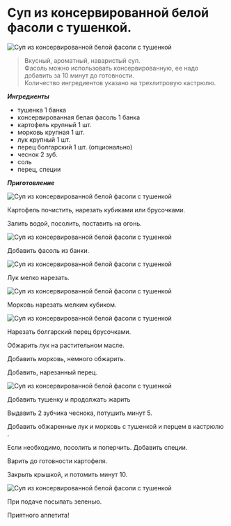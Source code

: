 # Суп из консервированной белой фасоли с тушенкой.
![Суп из консервированной белой фасоли с тушенкой](/images/Kulinar/Soup/sup_s_fasol`yu.jpg 'Суп из консервированной белой фасоли с тушенкой.')

> Вкусный, ароматный, наваристый суп.  
> Фасоль можно использовать консервированную, ее надо добавить за 10 минут до готовности.  
> Количество ингредиентов указано на трехлитровую кастрюлю.

***Ингредиенты***

- тушенка 1 банка
- консервированная белая фасоль 1 банка
- картофель крупный 1 шт.
- морковь крупная 1 шт.
- лук крупный 1 шт.
- перец болгарский 1 шт. (опционально)
- чеснок 2 зуб.
- соль
- перец, специи

***Приготовление***

![Суп из консервированной белой фасоли с тушенкой](/images/Kulinar/Products/kartofel_brusochkami.jpg 'Суп из консервированной белой фасоли с тушенкой.')

Картофель почистить, нарезать кубиками или брусочками.

Залить водой, посолить, поставить на огонь.

![Суп из консервированной белой фасоли с тушенкой](/images/Kulinar/Products/fasol-v-tomatnom-souse.jpg 'Суп из консервированной белой фасоли с тушенкой.')

Добавить фасоль из банки.

![Суп из консервированной белой фасоли с тушенкой](/images/Kulinar/Products/luk_kubikom.jpg 'Суп из консервированной белой фасоли с тушенкой.')

Лук мелко нарезать.

![Суп из консервированной белой фасоли с тушенкой](/images/Kulinar/Products/morkov`_kubikom.jpg 'Суп из консервированной белой фасоли с тушенкой.')

Морковь нарезать мелким кубиком.

![Суп из консервированной белой фасоли с тушенкой](/images/Kulinar/Products/perec_narezanniy.jpg 'Суп из консервированной белой фасоли с тушенкой.')

Нарезать болгарский перец брусочками.

Обжарить лук на растительном масле.

Добавить морковь, немного обжарить.

Добавить, нарезанный перец.

![Суп из консервированной белой фасоли с тушенкой](/images/Kulinar/Products/tushonka.jpg 'Суп из консервированной белой фасоли с тушенкой.')

Добавить тушенку и продолжать жарить

Выдавить 2 зубчика чеснока, потушить минут 5.

Добавить обжаренные лук и морковь с тушенкой и перцем в кастрюлю .

Если необходимо, посолить и поперчить. Добавить специи.

Варить до готовности картофеля.

Закрыть крышкой, и потомить минут 10.

![Суп из консервированной белой фасоли с тушенкой](/images/Kulinar/Soup/sup_s_fasol`yu.jpg 'Суп из консервированной белой фасоли с тушенкой.')

При подаче посыпать зеленью.

Приятного аппетита!


